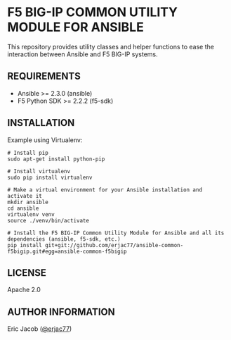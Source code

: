 # F5 BIG-IP COMMON UTILITY MODULE FOR ANSIBLE

This repository provides utility classes and helper functions to ease the interaction between Ansible and F5 BIG-IP systems.

## REQUIREMENTS

* Ansible >= 2.3.0 (ansible)
* F5 Python SDK >= 2.2.2 (f5-sdk)

## INSTALLATION

Example using Virtualenv:

```
# Install pip
sudo apt-get install python-pip

# Install virtualenv
sudo pip install virtualenv

# Make a virtual environment for your Ansible installation and activate it
mkdir ansible
cd ansible
virtualenv venv
source ./venv/bin/activate

# Install the F5 BIG-IP Common Utility Module for Ansible and all its dependencies (ansible, f5-sdk, etc.)
pip install git+git://github.com/erjac77/ansible-common-f5bigip.git#egg=ansible-common-f5bigip
```

## LICENSE

Apache 2.0

## AUTHOR INFORMATION

Eric Jacob ([@erjac77](https://github.com/erjac77))